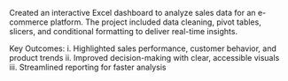 Created an interactive Excel dashboard to analyze sales data for an e-commerce platform. The project included data cleaning, pivot tables, slicers, and conditional 
formatting to deliver real-time insights.

Key Outcomes:
i. Highlighted sales performance, customer behavior, and product trends
ii. Improved decision-making with clear, accessible visuals
iii. Streamlined reporting for faster analysis

